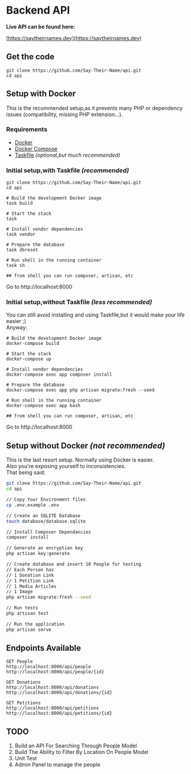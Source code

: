 # Backend API

**Live API can be found here:**  

[https://saytheirnames.dev](https://saytheirnames.dev)

## Get the code
```
git clone https://github.com/Say-Their-Name/api.git
cd api
```

## Setup with Docker
This is the recommended setup,as it prevents many PHP or dependency issues 
(compatibility, missing PHP extension...).

### Requirements
* [Docker](https://docs.docker.com/get-docker/)  
* [Docker Compose](https://docs.docker.com/compose/install/)  
* [Taskfile](https://taskfile.dev/#/installation) *(optional,but much recommended)*

### Initial setup,with Taskfile *(recommended)*
```
git clone https://github.com/Say-Their-Name/api.git
cd api

# Build the development Docker image
task build

# Start the stack
task

# Install vendor dependencies
task vendor

# Prepare the database
task dbreset

# Run shell in the running container
task sh

## from shell you can run composer, artisan, etc
```
Go to http://localhost:8000

### Initial setup,without Taskfile *(less recommended)*
You can still avoid installing and using Taskfile,but it would make your life easier ;)  
Anyway: 
```
# Build the development Docker image
docker-compose build

# Start the stack
docker-compose up

# Install vendor dependencies
docker-compose exec app composer install

# Prepare the database
docker-compose exec app php artisan migrate:fresh --seed

# Run shell in the running container
docker-compose exec app bash

## from shell you can run composer, artisan, etc
```
Go to http://localhost:8000

## Setup without Docker *(not recommended)*  
This is the last resort setup. Normally using Docker is easier.  
Also you're exposing yourself to inconsistencies.  
That being said:  
```bash
git clone https://github.com/Say-Their-Name/api.git
cd api

// Copy Your Environment files
cp .env.example .env

// Create an SQLITE Database
touch database/database.sqlite

// Install Composer Dependancies
composer install 

// Generate an encryption key
php artisan key:generate

// Create database and insert 10 People for testing
// Each Person has
// 1 Donation Link
// 1 Petition Link
// 1 Media Articles
// 1 Image
php artisan migrate:fresh --seed

// Run tests
php artisan test

// Run the application
php artisan serve
```

## Endpoints Available

```
GET People
http://localhost:8000/api/people
http://localhost:8000/api/people/{id}

GET Donations
http://localhost:8000/api/donations
http://localhost:8000/api/donations/{id}

GET Petitions
http://localhost:8000/api/petitions
http://localhost:8000/api/petitions/{id}
```

## TODO 
1. Build an API For Searching Through People Model
2. Build The Ability to Filter By Location On People Model
3. Unit Test
4. Admin Panel to manage the people

